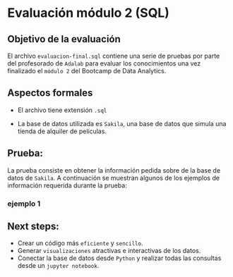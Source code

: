 # Evaluación módulo 2 (SQL)

## Objetivo de la evaluación
El archivo `evaluacion-final.sql` contiene una serie de pruebas por parte del profesorado de `Adalab` para evaluar los conocimientos una vez finalizado el `módulo 2` del Bootcamp de Data Analytics.

## Aspectos formales
- El archivo tiene extensión `.sql` 

- La base de datos utilizada es `Sakila`, una base de datos que simula una tienda de alquiler de películas.


## Prueba:
La prueba consiste en obtener la información pedida sobre de la base de datos de `Sakila`. A continuación se muestran algunos de los ejemplos de información requerida durante la prueba:

### ejemplo 1


## Next steps:
- Crear un código más `eficiente` y `sencillo`.
- Generar `visualizaciones` atractivas e interactivas de los datos.
- Conectar la base de datos desde `Python` y realizar todas las consultas desde un `jupyter notebook`.



